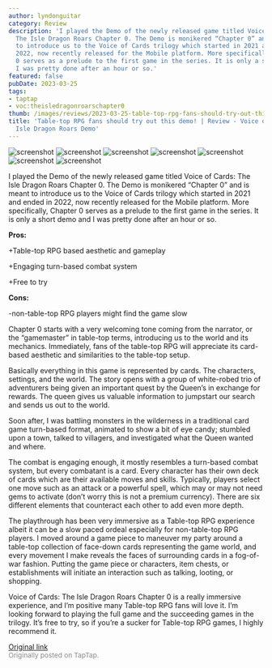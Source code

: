 ```yaml
---
author: lyndonguitar
category: Review
description: 'I played the Demo of the newly released game titled Voice of Cards:
  The Isle Dragon Roars Chapter 0. The Demo is monikered “Chapter 0” and is meant
  to introduce us to the Voice of Cards trilogy which started in 2021 and ended in
  2022, now recently released for the Mobile platform. More specifically, Chapter
  0 serves as a prelude to the first game in the series. It is only a short demo and
  I was pretty done after an hour or so.'
featured: false
pubDate: 2023-03-25
tags:
- taptap
- voc:theisledragonroarschapter0
thumb: /images/reviews/2023-03-25-table-top-rpg-fans-should-try-out-this-demo--review---voice-of-cards-the-isle-dragon-roar-0.avif
title: 'Table-top RPG fans should try out this demo! | Review - Voice of Cards: The
  Isle Dragon Roars Demo'
---
```


<div class="gallery">
  <img src="/images/reviews/2023-03-25-table-top-rpg-fans-should-try-out-this-demo--review---voice-of-cards-the-isle-dragon-roar-0.avif" alt="screenshot" />
  <img src="/images/reviews/2023-03-25-table-top-rpg-fans-should-try-out-this-demo--review---voice-of-cards-the-isle-dragon-roar-1.avif" alt="screenshot" />
  <img src="/images/reviews/2023-03-25-table-top-rpg-fans-should-try-out-this-demo--review---voice-of-cards-the-isle-dragon-roar-2.avif" alt="screenshot" />
  <img src="/images/reviews/2023-03-25-table-top-rpg-fans-should-try-out-this-demo--review---voice-of-cards-the-isle-dragon-roar-3.avif" alt="screenshot" />
  <img src="/images/reviews/2023-03-25-table-top-rpg-fans-should-try-out-this-demo--review---voice-of-cards-the-isle-dragon-roar-4.avif" alt="screenshot" />
  <img src="/images/reviews/2023-03-25-table-top-rpg-fans-should-try-out-this-demo--review---voice-of-cards-the-isle-dragon-roar-5.avif" alt="screenshot" />
  <img src="/images/reviews/2023-03-25-table-top-rpg-fans-should-try-out-this-demo--review---voice-of-cards-the-isle-dragon-roar-6.avif" alt="screenshot" />
</div>

I played the Demo of the newly released game titled Voice of Cards: The Isle Dragon Roars Chapter 0. The Demo is monikered “Chapter 0” and is meant to introduce us to the Voice of Cards trilogy which started in 2021 and ended in 2022, now recently released for the Mobile platform. More specifically, Chapter 0 serves as a prelude to the first game in the series. It is only a short demo and I was pretty done after an hour or so.


**Pros:**


+Table-top RPG based aesthetic and gameplay

+Engaging turn-based combat system

+Free to try


**Cons:**


-non-table-top RPG players might find the game slow

Chapter 0 starts with a very welcoming tone coming from the narrator, or the “gamemaster” in table-top terms, introducing us to the world and its mechanics. Immediately, fans of the table-top RPG will appreciate its card-based aesthetic and similarities to the table-top setup.

Basically everything in this game is represented by cards. The characters, settings, and the world. The story opens with a group of white-robed trio of adventurers being given an important quest by the Queen’s in exchange for rewards. The queen gives us valuable information to jumpstart our search and sends us out to the world.

Soon after, I was battling monsters in the wilderness in a traditional card game turn-based format, animated to show a bit of eye candy; stumbled upon a town, talked to villagers, and investigated what the Queen wanted and where.

The combat is engaging enough, it mostly resembles a turn-based combat system, but every combatant is a card. Every character has their own deck of cards which are their available moves and skills. Typically, players select one move such as an attack or a powerful spell, which may or may not need gems to activate (don’t worry this is not a premium currency). There are six different elements that counteract each other to add even more depth.

The playthrough has been very immersive as a Table-top RPG experience albeit it can be a slow paced ordeal especially for non-table-top RPG players. I moved around a game piece to maneuver my party around a table-top collection of face-down cards representing the game world, and every movement I make reveals the faces of surrounding cards in a fog-of-war fashion. Putting the game piece or characters, item chests, or establishments will initiate an interaction such as talking, looting, or shopping.

Voice of Cards: The Isle Dragon Roars Chapter 0 is a really immersive experience, and I’m positive many Table-top RPG fans will love it. I’m looking forward to playing the full game and the succeeding games in the trilogy. It’s free to try, so if you’re a sucker for Table-top RPG games, I highly recommend it.

[Original link](https://www.taptap.io/post/4891307)<br><span style="font-size: 0.95em; color: #888;">Originally posted on TapTap.</span>